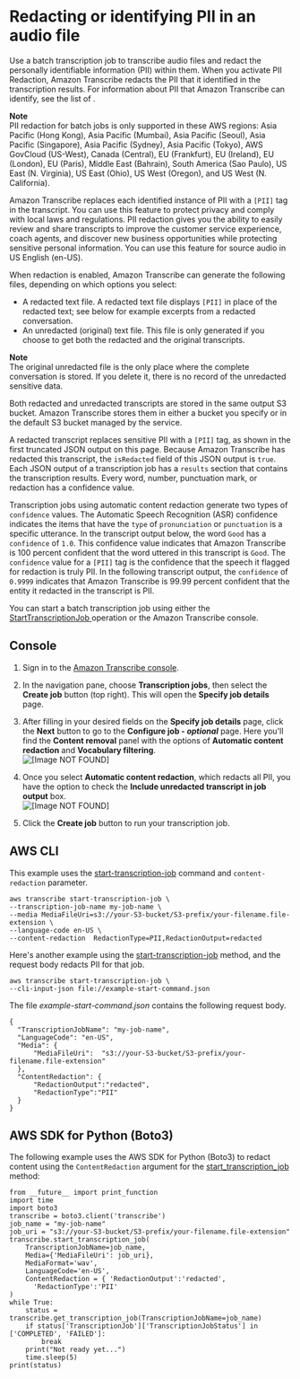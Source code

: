 # Redacting or identifying PII in an audio file<a name="pii-redaction-batch"></a>

Use a batch transcription job to transcribe audio files and redact the personally identifiable information \(PII\) within them\. When you activate PII Redaction, Amazon Transcribe redacts the PII that it identified in the transcription results\. For information about PII that Amazon Transcribe can identify, see the list of [](pii-redaction.md#table-redaction-list)\.

**Note**  
PII redaction for batch jobs is only supported in these AWS regions: Asia Pacific \(Hong Kong\), Asia Pacific \(Mumbai\), Asia Pacific \(Seoul\), Asia Pacific \(Singapore\), Asia Pacific \(Sydney\), Asia Pacific \(Tokyo\), AWS GovCloud \(US\-West\), Canada \(Central\), EU \(Frankfurt\), EU \(Ireland\), EU \(London\), EU \(Paris\), Middle East \(Bahrain\), South America \(Sao Paulo\), US East \(N\. Virginia\), US East \(Ohio\), US West \(Oregon\), and US West \(N\. California\)\.

 Amazon Transcribe replaces each identified instance of PII with a `[PII]` tag in the transcript\. You can use this feature to protect privacy and comply with local laws and regulations\. PII redaction gives you the ability to easily review and share transcripts to improve the customer service experience, coach agents, and discover new business opportunities while protecting sensitive personal information\. You can use this feature for source audio in US English \(en\-US\)\.

When redaction is enabled, Amazon Transcribe can generate the following files, depending on which options you select:
+ A redacted text file\. A redacted text file displays `[PII]` in place of the redacted text; see below for example excerpts from a redacted conversation\.
+ An unredacted \(original\) text file\. This file is only generated if you choose to get both the redacted and the original transcripts\.

**Note**  
The original unredacted file is the only place where the complete conversation is stored\. If you delete it, there is no record of the unredacted sensitive data\.

Both redacted and unredacted transcripts are stored in the same output S3 bucket\. Amazon Transcribe stores them in either a bucket you specify or in the default S3 bucket managed by the service\.

A redacted transcript replaces sensitive PII with a `[PII]` tag, as shown in the first truncated JSON output on this page\. Because Amazon Transcribe has redacted this transcript, the `isRedacted` field of this JSON output is `true`\. Each JSON output of a transcription job has a `results` section that contains the transcription results\. Every word, number, punctuation mark, or redaction has a confidence value\.

Transcription jobs using automatic content redaction generate two types of `confidence` values\. The Automatic Speech Recognition \(ASR\) confidence indicates the items that have the `type` of `pronunciation` or `punctuation` is a specific utterance\. In the transcript output below, the word `Good` has a `confidence` of `1.0`\. This confidence value indicates that Amazon Transcribe is 100 percent confident that the word uttered in this transcript is `Good`\. The `confidence` value for a `[PII]` tag is the confidence that the speech it flagged for redaction is truly PII\. In the following transcript output, the `confidence` of `0.9999` indicates that Amazon Transcribe is 99\.99 percent confident that the entity it redacted in the transcript is PII\.

You can start a batch transcription job using either the [ StartTranscriptionJob ](API_StartTranscriptionJob.md) operation or the Amazon Transcribe console\.

## Console<a name="redaction-howto-console"></a>

1. Sign in to the [Amazon Transcribe console](https://console.aws.amazon.com/transcribe/)\.

1. In the navigation pane, choose **Transcription jobs**, then select the **Create job** button \(top right\)\. This will open the **Specify job details** page\.

1. After filling in your desired fields on the **Specify job details** page, click the **Next** button to go to the **Configure job \- *optional*** page\. Here you'll find the **Content removal** panel with the options of **Automatic content redaction** and **Vocabulary filtering**\.  
![\[Image NOT FOUND\]](http://docs.aws.amazon.com/transcribe/latest/dg/images/content-redact.png)

1. Once you select **Automatic content redaction**, which redacts all PII, you have the option to check the **Include unredacted transcript in job output** box\.  
![\[Image NOT FOUND\]](http://docs.aws.amazon.com/transcribe/latest/dg/images/content-redact-select.png)

1. Click the **Create job** button to run your transcription job\.

## AWS CLI<a name="redaction-howto-cli"></a>

This example uses the [start\-transcription\-job](https://awscli.amazonaws.com/v2/documentation/api/latest/reference/transcribe/start-transcription-job.html) command and `content-redaction` parameter\.

```
aws transcribe start-transcription-job \
--transcription-job-name my-job-name \
--media MediaFileUri=s3://your-S3-bucket/S3-prefix/your-filename.file-extension \
--language-code en-US \
--content-redaction  RedactionType=PII,RedactionOutput=redacted
```

Here's another example using the [start\-transcription\-job](https://awscli.amazonaws.com/v2/documentation/api/latest/reference/transcribe/start-transcription-job.html) method, and the request body redacts PII for that job\.

```
aws transcribe start-transcription-job \
--cli-input-json file://example-start-command.json
```

The file *example\-start\-command\.json* contains the following request body\.

```
{
  "TranscriptionJobName": "my-job-name",
  "LanguageCode": "en-US",
  "Media": {
      "MediaFileUri":  "s3://your-S3-bucket/S3-prefix/your-filename.file-extension"
  },
  "ContentRedaction": {
      "RedactionOutput":"redacted",
      "RedactionType":"PII"
  }
}
```

## AWS SDK for Python \(Boto3\)<a name="redaction-howto-sdk"></a>

The following example uses the AWS SDK for Python \(Boto3\) to redact content using the `ContentRedaction` argument for the [start\_transcription\_job](https://boto3.amazonaws.com/v1/documentation/api/latest/reference/services/transcribe.html#TranscribeService.Client.start_transcription_job) method:

```
from __future__ import print_function
import time
import boto3
transcribe = boto3.client('transcribe')
job_name = "my-job-name"
job_uri = "s3://your-S3-bucket/S3-prefix/your-filename.file-extension"
transcribe.start_transcription_job(
    TranscriptionJobName=job_name,
    Media={'MediaFileUri': job_uri},
    MediaFormat='wav',
    LanguageCode='en-US', 
    ContentRedaction = { 'RedactionOutput':'redacted',
      'RedactionType':'PII'
)
while True:
    status = transcribe.get_transcription_job(TranscriptionJobName=job_name)
    if status['TranscriptionJob']['TranscriptionJobStatus'] in ['COMPLETED', 'FAILED']:
        break
    print("Not ready yet...")
    time.sleep(5)
print(status)
```